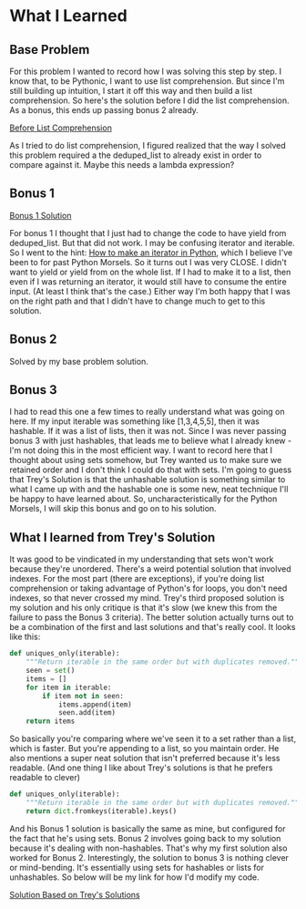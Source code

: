 # What I Learned

## Base Problem

For this problem I wanted to record how I was solving this step by step. I know that, to be Pythonic, I want to use list comprehension. But since I'm still building up intuition, I start it off this way and then build a list comprehension. So here's the solution before I did the list comprehension. As a bonus, this ends up passing bonus 2 already. 

[Before List Comprehension](https://github.com/djotaku/pythonmorsels/blob/28110d0df160971eb99e0190ba198127152f30dd/uniques_only/uniques.py)

As I tried to do list comprehension, I figured realized that the way I solved this problem required a the deduped_list to already exist in order to compare against it. Maybe this needs a lambda expression?

## Bonus 1

[Bonus 1 Solution](https://github.com/djotaku/pythonmorsels/blob/4625fb50e63f213b728a967dd641a5efed50bd0d/uniques_only/uniques.py)

For bonus 1 I thought that I just had to change the code to have yield from deduped_list. But that did not work. I may be confusing iterator and iterable. So I went to the hint: [How to make an iterator in Python](https://treyhunner.com/2018/06/how-to-make-an-iterator-in-python/), which I believe I've been to for past Python Morsels. So it turns out I was very CLOSE. I didn't want to yield or yield from on the whole list. If I had to make it to a list, then even if I was returning an iterator, it would still have to consume the entire input. (At least I think that's the case.) Either way I'm both happy that I was on the right path and that I didn't have to change much to get to this solution.

## Bonus 2

Solved by my base problem solution.

## Bonus 3

I had to read this one a few times to really understand what was going on here. If my input iterable was something like \[1,3,4,5,5\], then it was hashable. If it was a list of lists, then it was not. Since I was never passing bonus 3 with just hashables, that leads me to believe what I already knew - I'm not doing this in the most efficient way. I want to record here that I thought about using sets somehow, but Trey wanted us to make sure we retained order and I don't think I could do that with sets. I'm going to guess that Trey's Solution is that the unhashable solution is something similar to what I came up with and the hashable one is some new, neat technique I'll be happy to have learned about. So, uncharacteristically for the Python Morsels, I will skip this bonus and go on to his solution.  

## What I learned from Trey's Solution

It was good to be vindicated in my understanding that sets won't work because they're unordered. There's a weird potential solution that involved indexes. For the most part (there are exceptions), if you're doing list comprehension or taking advantage of Python's for loops, you don't need indexes, so that never crossed my mind. Trey's third proposed solution is my solution and his only critique is that it's slow (we knew this from the failure to pass the Bonus 3 criteria). The better solution actually turns out to be a combination of the first and last solutions and that's really cool. It looks like this:

```python
def uniques_only(iterable):
    """Return iterable in the same order but with duplicates removed."""
    seen = set()
    items = []
    for item in iterable:
        if item not in seen:
            items.append(item)
            seen.add(item)
    return items
```

So basically you're comparing where we've seen it to a set rather than a list, which is faster. But you're appending to a list, so you maintain order. He also mentions a super neat solution that isn't preferred because it's less readable. (And one thing I like about Trey's solutions is that he prefers readable to clever)

```python
def uniques_only(iterable):
    """Return iterable in the same order but with duplicates removed."""
    return dict.fromkeys(iterable).keys()

```

And his Bonus 1 solution is basically the same as mine, but configured for the fact that he's using sets. Bonus 2 involves going back to my solution because it's dealing with non-hashables. That's why my first solution also worked for Bonus 2. Interestingly, the solution to bonus 3 is nothing clever or mind-bending. It's essentially using sets for hashables or lists for unhashables. So below will be my link for how I'd modify my code.

[Solution Based on Trey's Solutions](https://github.com/djotaku/pythonmorsels/blob/08b9aa011efce6a2c12a378433cce9ae5cfa97a3/uniques_only/uniques.py)